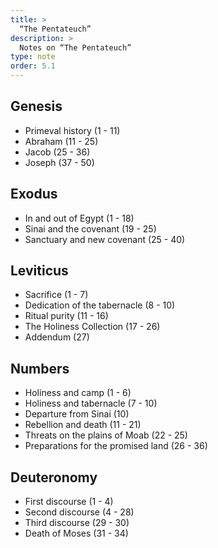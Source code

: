 ```yaml
---
title: >
  “The Pentateuch”
description: >
  Notes on “The Pentateuch”
type: note
order: 5.1
---
```


## Genesis

- Primeval history (1 - 11)
- Abraham (11 - 25)
- Jacob (25 - 36)
- Joseph (37 - 50)

## Exodus

- In and out of Egypt (1 - 18)
- Sinai and the covenant (19 - 25)
- Sanctuary and new covenant (25 - 40)

## Leviticus

- Sacrifice (1 - 7)
- Dedication of the tabernacle (8 - 10)
- Ritual purity (11 - 16)
- The Holiness Collection (17 - 26)
- Addendum (27)

## Numbers

- Holiness and camp (1 - 6)
- Holiness and tabernacle (7 - 10)
- Departure from Sinai (10)
- Rebellion and death (11 - 21)
- Threats on the plains of Moab (22 - 25)
- Preparations for the promised land (26 - 36)

## Deuteronomy

- First discourse (1 - 4)
- Second discourse (4 - 28)
- Third discourse (29 - 30)
- Death of Moses (31 - 34)
